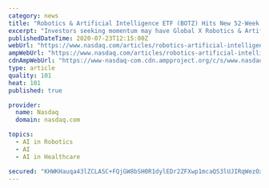 ```yaml
---
category: news
title: "Robotics & Artificial Intelligence ETF (BOTZ) Hits New 52-Week High"
excerpt: "Investors seeking momentum may have Global X Robotics & Artificial Intelligence Thematic ETF (BOTZ) on radar now. The fund recently hit a new 52-week high. Shares of BOTZ are up approximately 74.3% from their 52-week low of $14.77/share. But could there ..."
publishedDateTime: 2020-07-23T12:15:00Z
webUrl: "https://www.nasdaq.com/articles/robotics-artificial-intelligence-etf-botz-hits-new-52-week-high-2020-07-23"
ampWebUrl: "https://www.nasdaq.com/articles/robotics-artificial-intelligence-etf-botz-hits-new-52-week-high-2020-07-23?amp"
cdnAmpWebUrl: "https://www-nasdaq-com.cdn.ampproject.org/c/s/www.nasdaq.com/articles/robotics-artificial-intelligence-etf-botz-hits-new-52-week-high-2020-07-23?amp"
type: article
quality: 101
heat: 101
published: true

provider:
  name: Nasdaq
  domain: nasdaq.com

topics:
  - AI in Robotics
  - AI
  - AI in Healthcare

secured: "KHWKHauqa43lZCLASC+FQjGW8bSH0R1dylEDr2ZFXwp1mcaQS3lUJIRqWezOxTUoMb8Bz5N5wkFlwCXASsAtQsEMu4r3LFMOmqZWjR+IqYRJ8XSxHnZBy2Wb6nWSfh+wQ2GDjnft4ngiUMHUg6ZbpyirD91IccRfhCzcAkXCRZQ9rUNYG+/GxxzYQUjdSbOhWj+y06P8sA5G5wn2uwNkBM5CJ7rH82254uwzjMSZ6Wz9dqToYzq0roTTY3zqBM3o/4YIxqSReCAigb6i8KGNsnbv3zWVYeC2IAhlPtT0oFqcK8k5uQxuXVT4uV+8KjgHd9VqI1oKwCemoRwiEBwIrw==;Wbm76xIO5OtIoIJBzE/wGg=="
---
```


